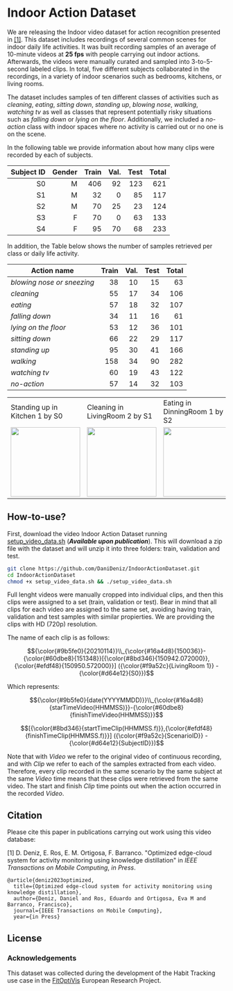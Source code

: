 # Indoor Action Dataset
We are releasing the Indoor video dataset for action recognition presented in [[1]](). This dataset includes recordings of several common scenes for indoor daily life activities. It was built recording samples of an average of 10-minute videos at **25 fps** with people carrying out indoor actions. Afterwards, the videos were manually curated and sampled into 3-to-5-second labeled clips. In total, five different subjects collaborated in the recordings, in a variety of indoor scenarios such as bedrooms, kitchens, or living rooms.

The dataset includes samples of ten different classes of activities such as *cleaning*, *eating*, *sitting down*, *standing up*, *blowing nose*, *walking*, *watching tv* as well as classes that represent potentially risky situations such as *falling down* or *lying on the floor*. Additionally, we included a *no-action* class with indoor spaces where no activity is carried out or no one is on the scene.

In the following table we provide information about how many clips were recorded by each of subjects.

| **Subject ID** | **Gender** | **Train** | **Val.** | **Test** | **Total** |
|-------------:|-----------:|----------:|---------:|---------:|----------:|
|           S0 |          M |       406 |       92 |      123 |       621 |
|           S1 |          M |        32 |        0 |       85 |       117 |
|           S2 |          M |        70 |       25 |       23 |       124 |
|           S3 |          F |        70 |        0 |       63 |       133 |
|           S4 |          F |        95 |       70 |       68 |       233 |


In addition, the Table below shows the number of samples retrieved per class or daily life activity.

| **Action name**            | **Train** | **Val.** | **Test** | **Total** |
|----------------------------|----------:|---------:|---------:|----------:|
| _blowing nose or sneezing_ |        38 |       10 |       15 |        63 |
| _cleaning_                 |        55 |       17 |       34 |       106 |
| _eating_                   |        57 |       18 |       32 |       107 |
| _falling down_             |        34 |       11 |       16 |        61 |
| _lying on the floor_       |        53 |       12 |       36 |       101 |
| _sitting down_             |        66 |       22 |       29 |       117 |
| _standing up_              |        95 |       30 |       41 |       166 |
| _walking_                  |       158 |       34 |       90 |       282 |
| _watching tv_              |        60 |       19 |       43 |       122 |
| _no-action_                |        57 |       14 |       32 |       103 |

<table>
  <tr>
    <td>Standing up in Kitchen 1 by S0</td>
     <td>Cleaning in LivingRoom 2 by S1</td>
     <td>Eating in DinningRoom 1 by S2</td>
     <td>Sitting down in LivingRoom 2 by S3</td>
     <td>Watching TV in LivingRoom 1 by S4</td>
  </tr>
  <tr>
    <td><img src="images/standingup-Kitchen1-S0.gif" width=160></td>
    <td><img src="images/cleaning_Office1-S1.gif" width=160></td>
    <td><img src="images/eating_DinningRoom1-S2.gif" width=160></td>
    <td><img src="images/sittingdown-LivingRoom2-S3.gif" width=160></td>
    <td><img src="images/watching_tv-LivingRoom1-S4.gif" width=160></td>
  </tr>
 </table>

## How-to-use?
First, download the video Indoor Action Dataset running [setup_video_data.sh](setup_video_data.sh) (_**Available upon publication**_). This will download a zip file with the dataset and will unzip it into three folders: train, validation and test.

```bash
git clone https://github.com/DaniDeniz/IndoorActionDataset.git
cd IndoorActionDataset
chmod +x setup_video_data.sh && ./setup_video_data.sh
```

Full lenght videos were manually cropped into individual clips, and then this clips were assigned to a set (train, validation or test). Bear in mind that all clips for each video are assigned to the same set, avoiding having train, validation and test samples with similar propierties. We are providing the clips with HD (720p) resolution. 

The name of each clip is as follows: 

$${\color{#9b5fe0}{20210114}}\\_{\color{#16a4d8}{150036}}-{\color{#60dbe8}{151348}}[{\color{#8bd346}{150942.072000}},{\color{#efdf48}{150950.572000}}] ({\color{#f9a52c}{LivingRoom 1}} - {\color{#d64e12}{S0}})$$

Which represents:

$${\color{#9b5fe0}{date(YYYYMMDD)}}\\_{\color{#16a4d8}{starTimeVideo(HHMMSS)}}-{\color{#60dbe8}{finishTimeVideo(HHMMSS)}}$$ 

$$[{\color{#8bd346}{startTimeClip(HHMMSS.f)}},{\color{#efdf48}{finishTimeClip(HHMMSS.f)}}] ({\color{#f9a52c}{ScenarioID}} - {\color{#d64e12}{SubjectID}})$$

Note that with _Video_ we refer to the original video of continuous recording, and with _Clip_ we refer to each of the samples extracted from each video. Therefore, every clip recorded in the same scenario by the same subject at the same _Video_ time means that these clips were retrieved from the same video. The start and finish _Clip_ time points out when the action occurred in the recorded _Video_.



## Citation
Please cite this paper in publications carrying out work using this video database:

[1] D. Deniz, E. Ros, E. M. Ortigosa, F. Barranco. "Optimized edge-cloud system for activity monitoring using knowledge distillation" in *IEEE Transactions on Mobile Computing*, *in Press*.
```
@article{deniz2023optimized,
  title={Optimized edge-cloud system for activity monitoring using knowledge distillation},
  author={Deniz, Daniel and Ros, Eduardo and Ortigosa, Eva M and Barranco, Francisco},
  journal={IEEE Transactions on Mobile Computing},
  year={in Press}
```

## License



### Acknowledgements
This dataset was collected during the development of the Habit Tracking use case in the [FitOptiVis](https://fitoptivis.eu/) European Research Project.

